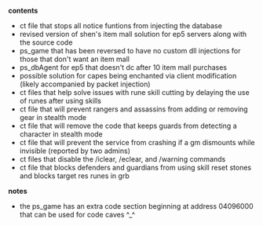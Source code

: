 **contents**
* ct file that stops all notice funtions from injecting the database 
* revised version of shen's item mall solution for ep5 servers along with the source code
* ps_game that has been reversed to have no custom dll injections for those that don't want an item mall
* ps_dbAgent for ep5 that doesn't dc after 10 item mall purchases
* possible solution for capes being enchanted via client modification (likely accompanied by packet injection)
* ct files that help solve issues with rune skill cutting by delaying the use of runes after using skills
* ct file that will prevent rangers and assassins from adding or removing gear in stealth mode
* ct file that will remove the code that keeps guards from detecting a character in stealth mode
* ct file that will prevent the service from crashing if a gm dismounts while invisible (reported by two admins)
* ct files that disable the /iclear, /eclear, and /warning commands
* ct file that blocks defenders and guardians from using skill reset stones and blocks target res runes in grb

**notes**
* the ps_game has an extra code section beginning at address 04096000 that can be used for code caves ^_^
